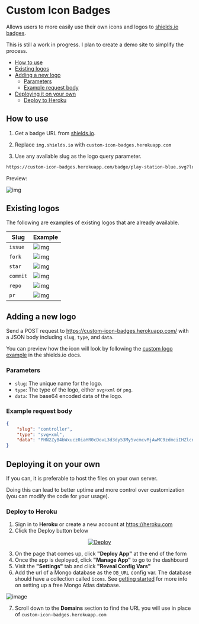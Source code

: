 # Custom Icon Badges

Allows users to more easily use their own icons and logos to [shields.io badges](https://github.com/badges/shields).

This is still a work in progress. I plan to create a demo site to simplify the process.

- [How to use](#how-to-use)
- [Existing logos](#existing-logos)
- [Adding a new logo](#adding-a-new-logo)
	- [Parameters](#parameters)
	- [Example request body](#example-request-body)
- [Deploying it on your own](#deploying-it-on-your-own)
	- [Deploy to Heroku](#deploy-to-heroku)

## How to use

1. Get a badge URL from [shields.io](https://shields.io/).

2. Replace `img.shields.io` with `custom-icon-badges.herokuapp.com`

3. Use any available slug as the logo query parameter.

```md
https://custom-icon-badges.herokuapp.com/badge/play-station-blue.svg?logo=controller
```

Preview:

![img](https://user-images.githubusercontent.com/20955511/126047615-7f47d37f-30af-4feb-b29c-9498422d9c93.png)

## Existing logos

The following are examples of existing logos that are already available.

| Slug     | Example                                                                                                  |
| -------- | -------------------------------------------------------------------------------------------------------- |
| `issue`  | ![img](https://custom-icon-badges.herokuapp.com/badge/Issue-E61B23.svg?logo=issue)       |
| `fork`   | ![img](https://custom-icon-badges.herokuapp.com/badge/Fork-orange.svg?logo=fork)         |
| `star`   | ![img](https://custom-icon-badges.herokuapp.com/badge/Star-yellow.svg?logo=star)         |
| `commit` | ![img](https://custom-icon-badges.herokuapp.com/badge/Commit-green.svg?logo=commit)     |
| `repo`   | ![img](https://custom-icon-badges.herokuapp.com/badge/Repo-blue.svg?logo=repo)         |
| `pr`     | ![img](https://custom-icon-badges.herokuapp.com/badge/Pull%20Request-purple.svg?logo=pr) |


## Adding a new logo

Send a POST request to <https://custom-icon-badges.herokuapp.com/> with a JSON body including `slug`, `type`, and `data`.

You can preview how the icon will look by following the [custom logo example](https://github.com/badges/shields/blob/master/doc/logos.md#custom-logos) in the shields.io docs.

### Parameters

- `slug`: The unique name for the logo.
- `type`: The type of the logo, either `svg+xml` or `png`.
- `data`: The base64 encoded data of the logo.

### Example request body

```json
{
    "slug": "controller",
    "type": "svg+xml",
    "data": "PHN2ZyB4bWxucz0iaHR0cDovL3d3dy53My5vcmcvMjAwMC9zdmciIHZlcnNpb249IjEiIHdpZHRoPSI2MDAiIGhlaWdodD0iNjAwIj48cGF0aCBkPSJNMTI5IDExMWMtNTUgNC05MyA2Ni05MyA3OEwwIDM5OGMtMiA3MCAzNiA5MiA2OSA5MWgxYzc5IDAgODctNTcgMTMwLTEyOGgyMDFjNDMgNzEgNTAgMTI4IDEyOSAxMjhoMWMzMyAxIDcxLTIxIDY5LTkxbC0zNi0yMDljMC0xMi00MC03OC05OC03OGgtMTBjLTYzIDAtOTIgMzUtOTIgNDJIMjM2YzAtNy0yOS00Mi05Mi00MmgtMTV6IiBmaWxsPSIjZmZmIi8+PC9zdmc+"
}
```

## Deploying it on your own

If you can, it is preferable to host the files on your own server.

Doing this can lead to better uptime and more control over customization (you can modify the code for your usage).

### Deploy to Heroku

  1. Sign in to **Heroku** or create a new account at <https://heroku.com>
  2. Click the Deploy button below

  <p align="center">
    <a href="https://heroku.com/deploy?template=https://github.com/DenverCoder1/custom-icon-badges/tree/main">
      <img src="https://www.herokucdn.com/deploy/button.svg" title="Deploy to Heroku" alt="Deploy"/></a>
  </p>

  3. On the page that comes up, click **"Deploy App"** at the end of the form
  4. Once the app is deployed, click **"Manage App"** to go to the dashboard
  5. Visit the **"Settings"** tab and click **"Reveal Config Vars"**
  6. Add the url of a Mongo database as the `DB_URL` config var. The database should have a collection called `icons`. See [getting started](https://docs.atlas.mongodb.com/getting-started/) for more info on setting up a free Mongo Atlas database.

![image](https://user-images.githubusercontent.com/20955511/126048656-6525abba-20e0-441c-ad8d-f9bec8eb73d6.png)

  7. Scroll down to the **Domains** section to find the URL you will use in place of `custom-icon-badges.herokuapp.com`